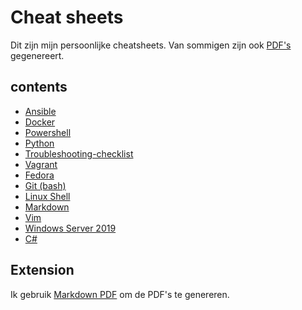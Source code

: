 # Cheat sheets

Dit zijn mijn persoonlijke cheatsheets. Van sommigen zijn ook [PDF's](/PDF) gegenereert.

## contents

- [Ansible](docs/ansible.md)
- [Docker](docs/docker.md)
- [Powershell](docs/Powershell.md)
- [Python](docs/python.md)
- [Troubleshooting-checklist](docs/troubleshooting_checklist.md)
- [Vagrant](docs/vagrant.md)
- [Fedora](docs/fedora-CLI.md)
- [Git (bash)](docs/git.md)
- [Linux Shell](docs/LinuxShell.md)
- [Markdown](docs/markdown.md)
- [Vim](docs/vimsheet.md)
- [Windows Server 2019](docs/windowsServer19.md)
- [C#](docs/C%23-sheet.md)

## Extension

Ik gebruik [Markdown PDF](https://marketplace.visualstudio.com/items?itemName=yzane.markdown-pdf) om de PDF's te genereren.
